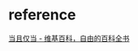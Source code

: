





# reference
[当且仅当 - 维基百科，自由的百科全书](https://zh.wikipedia.org/wiki/%E5%BD%93%E4%B8%94%E4%BB%85%E5%BD%93)

